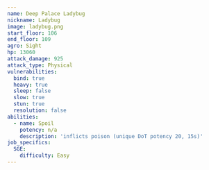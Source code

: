 ```yaml
---
name: Deep Palace Ladybug
nickname: Ladybug
image: ladybug.png
start_floor: 106
end_floor: 109
agro: Sight
hp: 13060
attack_damage: 925
attack_type: Physical
vulnerabilities:
  bind: true
  heavy: true
  sleep: false
  slow: true
  stun: true
  resolution: false
abilities:
  - name: Spoil
    potency: n/a
    description: 'inflicts poison (unique DoT potency 20, 15s)'
job_specifics:
  SGE:
    difficulty: Easy
---
```

